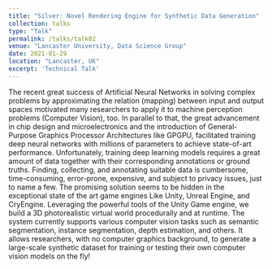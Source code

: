 ```yaml
---
title: "Silver: Novel Rendering Engine for Synthetic Data Generation"
collection: talks
type: "Talk"
permalink: /talks/talk02
venue: "Lancaster University, Data Science Group"
date: 2021-01-29
location: "Lancaster, UK"
excerpt: 'Technical Talk'
---
```

The recent great success of Artificial Neural Networks in solving complex problems by approximating the relation (mapping) between input and output spaces motivated many researchers to apply it to machine perception problems (Computer Vision), too. In parallel to that, the great advancement in chip design and microelectronics and the introduction of General-Purpose Graphics Processor Architectures like GPGPU, facilitated training deep neural networks with millions of parameters to achieve state-of-art performance.  Unfortunately, training deep learning models requires a great amount of data together with their corresponding annotations or ground truths. Finding, collecting, and annotating suitable data is cumbersome, time-consuming, error-prone, expensive, and subject to privacy issues, just to name a few. The promising solution seems to be hidden in the exceptional state of the art game engines Like Unity, Unreal Engine, and CryEngine. Leveraging the powerful tools of the Unity Game engine, we build a 3D photorealistic virtual world procedurally and at runtime. The system currently supports various computer vision tasks such as semantic segmentation, instance segmentation, depth estimation, and others. It allows researchers, with no computer graphics background, to generate a large-scale synthetic dataset for training or testing their own computer vision models on the fly!

